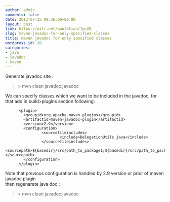 ```yaml
---
author: admin
comments: false
date: 2013-07-25 09:36:00+00:00
layout: post
link: https://witr.net/quotation/?p=28
slug: maven-javadoc-for-only-specified-classes
title: maven javadoc for only specified classes
wordpress_id: 28
categories:
- java
- javadoc
- maven
---
```


Generate javadoc site : 


<blockquote>> mvn clean javadoc:javadoc </blockquote>


We can specify classes which we want to be included in the javadoc, for that add in build>plugins section following:

    
    
          <plugin>
            <groupid>org.apache.maven.plugins</groupid>
            <artifactid>maven-javadoc-plugin</artifactid>
            <version>2.9</version>
            <configuration>
                    <sourcefileincludes>
                            <include>DelegationUtils.java</include>
                    </sourcefileincludes>
                    <sourcepath>${basedir}/src/path_to_package1;${basedir}/src/path_to_package2;</sourcepath>
            </configuration>
          </plugin>
    


Note that previous configuration is handled by 2.9 version or prior of maven javadoc plugin  
then regenarate java doc : 


<blockquote>> mvn clean javadoc:javadoc </blockquote>



